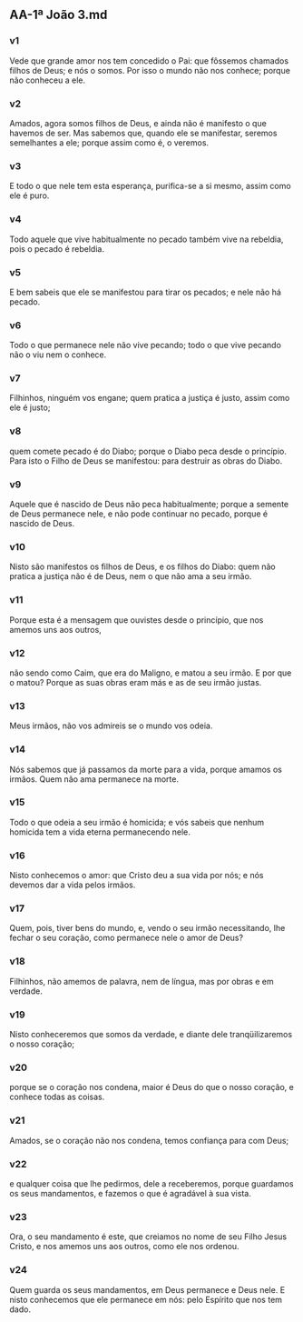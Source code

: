 ## AA-1ª João 3.md
### v1
 Vede que grande amor nos tem concedido o Pai: que fôssemos chamados filhos de Deus; e nós o somos. Por isso o mundo não nos conhece; porque não conheceu a ele.
### v2
 Amados, agora somos filhos de Deus, e ainda não é manifesto o que havemos de ser. Mas sabemos que, quando ele se manifestar, seremos semelhantes a ele; porque assim como é, o veremos.
### v3
 E todo o que nele tem esta esperança, purifica-se a si mesmo, assim como ele é puro.
### v4
 Todo aquele que vive habitualmente no pecado também vive na rebeldia, pois o pecado é rebeldia.
### v5
 E bem sabeis que ele se manifestou para tirar os pecados; e nele não há pecado.
### v6
 Todo o que permanece nele não vive pecando; todo o que vive pecando não o viu nem o conhece.
### v7
 Filhinhos, ninguém vos engane; quem pratica a justiça é justo, assim como ele é justo;
### v8
 quem comete pecado é do Diabo; porque o Diabo peca desde o princípio. Para isto o Filho de Deus se manifestou: para destruir as obras do Diabo.
### v9
 Aquele que é nascido de Deus não peca habitualmente; porque a semente de Deus permanece nele, e não pode continuar no pecado, porque é nascido de Deus.
### v10
 Nisto são manifestos os filhos de Deus, e os filhos do Diabo: quem não pratica a justiça não é de Deus, nem o que não ama a seu irmão.
### v11
 Porque esta é a mensagem que ouvistes desde o princípio, que nos amemos uns aos outros,
### v12
 não sendo como Caim, que era do Maligno, e matou a seu irmão. E por que o matou? Porque as suas obras eram más e as de seu irmão justas.
### v13
 Meus irmãos, não vos admireis se o mundo vos odeia.
### v14
 Nós sabemos que já passamos da morte para a vida, porque amamos os irmãos. Quem não ama permanece na morte.
### v15
 Todo o que odeia a seu irmão é homicida; e vós sabeis que nenhum homicida tem a vida eterna permanecendo nele.
### v16
 Nisto conhecemos o amor: que Cristo deu a sua vida por nós; e nós devemos dar a vida pelos irmãos.
### v17
 Quem, pois, tiver bens do mundo, e, vendo o seu irmão necessitando, lhe fechar o seu coração, como permanece nele o amor de Deus?
### v18
 Filhinhos, não amemos de palavra, nem de língua, mas por obras e em verdade.
### v19
 Nisto conheceremos que somos da verdade, e diante dele tranqüilizaremos o nosso coração;
### v20
 porque se o coração nos condena, maior é Deus do que o nosso coração, e conhece todas as coisas.
### v21
 Amados, se o coração não nos condena, temos confiança para com Deus;
### v22
 e qualquer coisa que lhe pedirmos, dele a receberemos, porque guardamos os seus mandamentos, e fazemos o que é agradável à sua vista.
### v23
 Ora, o seu mandamento é este, que creiamos no nome de seu Filho Jesus Cristo, e nos amemos uns aos outros, como ele nos ordenou.
### v24
 Quem guarda os seus mandamentos, em Deus permanece e Deus nele. E nisto conhecemos que ele permanece em nós: pelo Espírito que nos tem dado.

